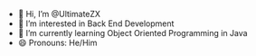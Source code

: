 - 👋 Hi, I’m @UltimateZX
- 👀 I’m interested in Back End Development
- 🌱 I’m currently learning Object Oriented Programming in Java
- 😄 Pronouns: He/Him

<!---
UltimateZX/UltimateZX is a ✨ special ✨ repository because its `README.md` (this file) appears on your GitHub profile.
You can click the Preview link to take a look at your changes.
--->
